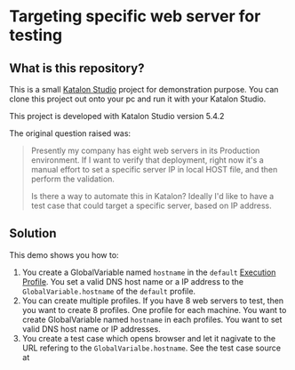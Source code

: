 Targeting specific web server for testing
==========================================

## What is this repository?

This is a small [Katalon Studio](https://www.katalon.com/) project for demonstration purpose. You can clone this project out onto your pc
and run it with your Katalon Studio.

This project is developed with Katalon Studio version 5.4.2

The original question raised was:

>Presently my company has eight web servers in its Production environment.
If I want to verify that deployment, right now it's a manual effort to set a specific server IP in local HOST file, and then perform the validation.  
>
>Is there a way to automate this in Katalon?  Ideally I'd like to have a test case that could target a specific server, based on IP address.

## Solution

This demo shows you how to:

1. You create a GlobalVariable named `hostname` in the `default` [Execution Profile](https://docs.katalon.com/pages/viewpage.action?pageId=13697476). You set a valid DNS host name or a IP address to the `GlobalVariable.hostname` of the `default` profile.
2. You can create multiple profiles. If you have 8 web servers to test, then you want to create 8 profiles. One profile for each machine. You want to create GlobalVariable named `hostname` in each profiles. You want to set valid DNS host name or IP addresses.
3. You create a test case which opens browser and let it nagivate to the URL refering to the `GlobalVarialbe.hostname`. See the test case source at 
